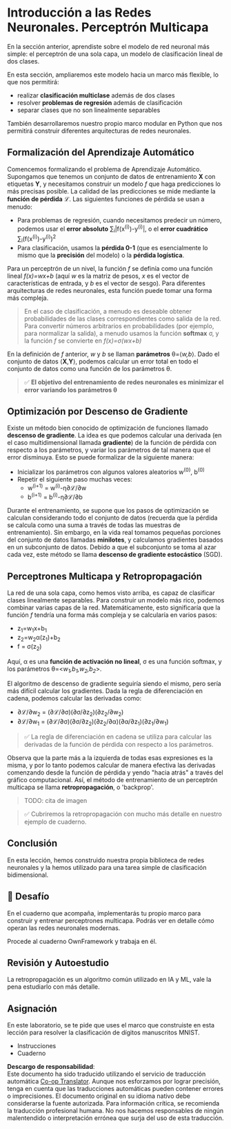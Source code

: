 <!--
CO_OP_TRANSLATOR_METADATA:
{
  "original_hash": "df98b2c59f87d8543135301e87969f70",
  "translation_date": "2025-05-20T02:10:47+00:00",
  "source_file": "15-rag-and-vector-databases/data/own_framework.md",
  "language_code": "es"
}
-->
# Introducción a las Redes Neuronales. Perceptrón Multicapa

En la sección anterior, aprendiste sobre el modelo de red neuronal más simple: el perceptrón de una sola capa, un modelo de clasificación lineal de dos clases.

En esta sección, ampliaremos este modelo hacia un marco más flexible, lo que nos permitirá:

* realizar **clasificación multiclase** además de dos clases
* resolver **problemas de regresión** además de clasificación
* separar clases que no son linealmente separables

También desarrollaremos nuestro propio marco modular en Python que nos permitirá construir diferentes arquitecturas de redes neuronales.

## Formalización del Aprendizaje Automático

Comencemos formalizando el problema de Aprendizaje Automático. Supongamos que tenemos un conjunto de datos de entrenamiento **X** con etiquetas **Y**, y necesitamos construir un modelo *f* que haga predicciones lo más precisas posible. La calidad de las predicciones se mide mediante la **función de pérdida** ℒ. Las siguientes funciones de pérdida se usan a menudo:

* Para problemas de regresión, cuando necesitamos predecir un número, podemos usar el **error absoluto** ∑<sub>i</sub>|f(x<sup>(i)</sup>)-y<sup>(i)</sup>|, o el **error cuadrático** ∑<sub>i</sub>(f(x<sup>(i)</sup>)-y<sup>(i)</sup>)<sup>2</sup>
* Para clasificación, usamos la **pérdida 0-1** (que es esencialmente lo mismo que la **precisión** del modelo) o la **pérdida logística**.

Para un perceptrón de un nivel, la función *f* se definía como una función lineal *f(x)=wx+b* (aquí *w* es la matriz de pesos, *x* es el vector de características de entrada, y *b* es el vector de sesgo). Para diferentes arquitecturas de redes neuronales, esta función puede tomar una forma más compleja.

> En el caso de clasificación, a menudo es deseable obtener probabilidades de las clases correspondientes como salida de la red. Para convertir números arbitrarios en probabilidades (por ejemplo, para normalizar la salida), a menudo usamos la función **softmax** σ, y la función *f* se convierte en *f(x)=σ(wx+b)*

En la definición de *f* anterior, *w* y *b* se llaman **parámetros** θ=⟨*w,b*⟩. Dado el conjunto de datos ⟨**X**,**Y**⟩, podemos calcular un error total en todo el conjunto de datos como una función de los parámetros θ.

> ✅ **El objetivo del entrenamiento de redes neuronales es minimizar el error variando los parámetros θ**

## Optimización por Descenso de Gradiente

Existe un método bien conocido de optimización de funciones llamado **descenso de gradiente**. La idea es que podemos calcular una derivada (en el caso multidimensional llamada **gradiente**) de la función de pérdida con respecto a los parámetros, y variar los parámetros de tal manera que el error disminuya. Esto se puede formalizar de la siguiente manera:

* Inicializar los parámetros con algunos valores aleatorios w<sup>(0)</sup>, b<sup>(0)</sup>
* Repetir el siguiente paso muchas veces:
    - w<sup>(i+1)</sup> = w<sup>(i)</sup>-η∂ℒ/∂w
    - b<sup>(i+1)</sup> = b<sup>(i)</sup>-η∂ℒ/∂b

Durante el entrenamiento, se supone que los pasos de optimización se calculan considerando todo el conjunto de datos (recuerda que la pérdida se calcula como una suma a través de todas las muestras de entrenamiento). Sin embargo, en la vida real tomamos pequeñas porciones del conjunto de datos llamadas **minilotes**, y calculamos gradientes basados en un subconjunto de datos. Debido a que el subconjunto se toma al azar cada vez, este método se llama **descenso de gradiente estocástico** (SGD).

## Perceptrones Multicapa y Retropropagación

La red de una sola capa, como hemos visto arriba, es capaz de clasificar clases linealmente separables. Para construir un modelo más rico, podemos combinar varias capas de la red. Matemáticamente, esto significaría que la función *f* tendría una forma más compleja y se calcularía en varios pasos:
* z<sub>1</sub>=w<sub>1</sub>x+b<sub>1</sub>
* z<sub>2</sub>=w<sub>2</sub>α(z<sub>1</sub>)+b<sub>2</sub>
* f = σ(z<sub>2</sub>)

Aquí, α es una **función de activación no lineal**, σ es una función softmax, y los parámetros θ=<*w<sub>1</sub>,b<sub>1</sub>,w<sub>2</sub>,b<sub>2</sub>*>.

El algoritmo de descenso de gradiente seguiría siendo el mismo, pero sería más difícil calcular los gradientes. Dada la regla de diferenciación en cadena, podemos calcular las derivadas como:

* ∂ℒ/∂w<sub>2</sub> = (∂ℒ/∂σ)(∂σ/∂z<sub>2</sub>)(∂z<sub>2</sub>/∂w<sub>2</sub>)
* ∂ℒ/∂w<sub>1</sub> = (∂ℒ/∂σ)(∂σ/∂z<sub>2</sub>)(∂z<sub>2</sub>/∂α)(∂α/∂z<sub>1</sub>)(∂z<sub>1</sub>/∂w<sub>1</sub>)

> ✅ La regla de diferenciación en cadena se utiliza para calcular las derivadas de la función de pérdida con respecto a los parámetros.

Observa que la parte más a la izquierda de todas esas expresiones es la misma, y por lo tanto podemos calcular de manera efectiva las derivadas comenzando desde la función de pérdida y yendo "hacia atrás" a través del gráfico computacional. Así, el método de entrenamiento de un perceptrón multicapa se llama **retropropagación**, o 'backprop'.

> TODO: cita de imagen

> ✅ Cubriremos la retropropagación con mucho más detalle en nuestro ejemplo de cuaderno.

## Conclusión

En esta lección, hemos construido nuestra propia biblioteca de redes neuronales y la hemos utilizado para una tarea simple de clasificación bidimensional.

## 🚀 Desafío

En el cuaderno que acompaña, implementarás tu propio marco para construir y entrenar perceptrones multicapa. Podrás ver en detalle cómo operan las redes neuronales modernas.

Procede al cuaderno OwnFramework y trabaja en él.

## Revisión y Autoestudio

La retropropagación es un algoritmo común utilizado en IA y ML, vale la pena estudiarlo con más detalle.

## Asignación

En este laboratorio, se te pide que uses el marco que construiste en esta lección para resolver la clasificación de dígitos manuscritos MNIST.

* Instrucciones
* Cuaderno

**Descargo de responsabilidad**:  
Este documento ha sido traducido utilizando el servicio de traducción automática [Co-op Translator](https://github.com/Azure/co-op-translator). Aunque nos esforzamos por lograr precisión, tenga en cuenta que las traducciones automáticas pueden contener errores o imprecisiones. El documento original en su idioma nativo debe considerarse la fuente autorizada. Para información crítica, se recomienda la traducción profesional humana. No nos hacemos responsables de ningún malentendido o interpretación errónea que surja del uso de esta traducción.